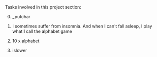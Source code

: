 Tasks involved in this project section:

0. _putchar

1. I sometimes suffer from insomnia. And when I can't fall asleep, I play what I call the alphabet game

2. 10 x alphabet

3. islower